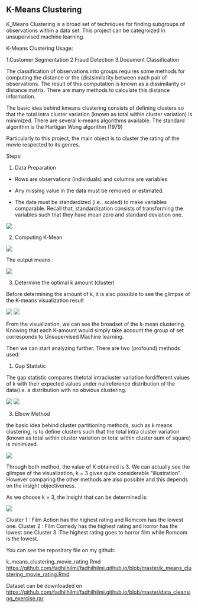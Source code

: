 ## K-Means Clustering 

K_Means Clustering is a broad set of
techniques for finding subgroups
of observations within a data set. This project can be categroized in unsupervised machine learning.

K-Means Clustering Usage:

1.Customer Segmentation
2.Fraud Detection
3.Document Classification

The classification of observations into groups requires some methods for computing the distance
or the (dis)similarity between each pair of observations. The result of this computation is known
as a dissimilarity or distance matrix. There are many methods to calculate this distance
information.

The basic idea behind kmeans clustering consists of defining clusters so that the total intra
cluster variation (known as total within cluster variation) is minimized. There are several 
k-means algorithms available. The standard algorithm is the Hartigan Wong algorithm (1979)


Particularly to this project, the main object is to cluster the rating of the movie respected to its genres.

Steps:

1. Data Preparation 

- Rows are observations (individuals) and columns are variables

- Any missing value in the data must be removed or estimated.

- The data must be standardized (i.e., scaled) to make variables comparable. Recall that,
standardization consists of transforming the variables such that they have mean zero
and standard deviation one. 

<img src="images/data_prep.JPG"/>



2. Computing K-Mean

<img src="images/computing_k.JPG"/>
 
 The output means :
 
 <img src="images/output_k.JPG"/>
 
 
3. Determine the optimal k amount (cluster)

Before determining the amount of k, it is also possible to see the glimpse of the K-means visualization result 

<img src="images/cap2.JPG"/>

<img src="images/cap3.JPG"/>

From the visualization, we can see the broadset of the k-mean clustering. 
Knowing that each K-amount would simply take account the group of set corresponds to Unsupervised Machine learning. 

Then we can start analyzing further. There are two (profound) methods used: 

1. Gap Statistic 

The gap statistic compares thetotal intracluster variation fordifferent values of k with their
expected values under nullreference distribution of the data(i.e. a distribution with no obvious clustering.

<img src="images/gapstat.JPG"/>

<img src="images/gapstat_viz.JPG"/>

3. Elbow Method

the basic idea behind cluster partitioning methods, such as
k means clustering, is to define clusters such that the total
intra cluster variation (known as total within cluster
variation or total within cluster sum of square) is
minimized.

<img src="images/cap5.JPG"/>

Through both method, the value of K obtained is 3. We can actually see the glimpse of the visualization, 
k = 3  gives quite considerable "illustration". 
However comparing the other methods are also possible and this depends on the insight objectiveness.

As we choose k = 3, the insight that can be determined is:

<img src="images/summary_clustering.JPG"/>


Cluster 1 : Film Action has the highest rating and Romcom has the lowest one.
Cluster 2 : Film Comedy has the highest rating and horror has the lowest one
Cluster 3 :The highest rating goes to horror film while Romcom is the lowest.

You can see the repository file on my github: 

k_means_clustering_movie_rating.Rmd  https://github.com/fadhilhilmi/fadhilhilmi.github.io/blob/master/k_means_clustering_movie_rating.Rmd

Dataset can be downloaded on https://github.com/fadhilhilmi/fadhilhilmi.github.io/blob/master/data_cleansing_exercise.rar
